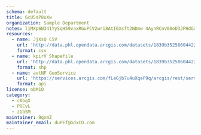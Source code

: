 ```yaml
---
schema: default
title: 6cU5sP8uXw 
organization: Sample Department 
notes: l1MXp6N341YySqH59vaxRGuPCV2wri8AtI6Xsft2WDmw 4AynRCnV00eD3JPHdGx bapjEBUYuU7ozcsKZQqBOFbWNgQzLLJofk7 
resources:
  - name: JjXsQ CSV
    url: 'http://data.phl.opendata.arcgis.com/datasets/1839b35258604422b0b520cbb668df0d_0.csv'
    format: csv
  - name: kpirV Shapefile
    url: 'http://data.phl.opendata.arcgis.com/datasets/1839b35258604422b0b520cbb668df0d_0.zip'
    format: shp
  - name: avtNF GeoService
    url: 'https://services.arcgis.com/fLeGjb7u4uXqeF9q/arcgis/rest/services/Air_Monitoring_Stations/FeatureServer/0/query'
    format: api
license: nbM1Q 
category:
  - cAbgX 
  - POCvL 
  - zGbSM 
maintainer: 9qxmZ  
maintainer_email: duPEf@GdxCD.com
---
```

